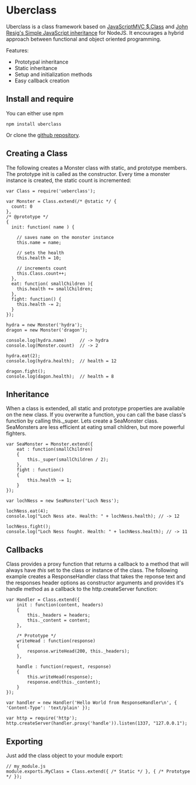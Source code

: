Uberclass
========

Uberclass is a class framework based on [JavaScriptMVC $.Class](http://javascriptmvc.com/docs.html#&who=jQuery.Class)
and [John Resig's Simple JavaScript inheritance](http://ejohn.org/blog/simple-javascript-inheritance/) for NodeJS.
It encourages a hybrid approach between functional and object oriented programming.

Features:

-	Prototypal inheritance
-	Static inheritance
-	Setup and initialization methods
-	Easy callback creation

 
Install and require
-------------------

You can either use npm

	npm install uberclass
	
Or clone the [github repository](https://github.com/daffl/ueberclass).

 
Creating a Class
----------------

The following creates a Monster class with static, and prototype members.
The prototype init is called as the constructor. Every time a monster instance is created,
the static count is incremented:
 
	var Class = require('ueberclass');
	
	var Monster = Class.extend(/* @static */ {
	  count: 0
	},
	/* @prototype */
	{
	  init: function( name ) {
	
	    // saves name on the monster instance
	    this.name = name;
	
	    // sets the health
	    this.health = 10;
	
	    // increments count
	    this.Class.count++;
	  },
	  eat: function( smallChildren ){
	    this.health += smallChildren;
	  },
	  fight: function() {
	    this.health -= 2;
	  }
	});
	
	hydra = new Monster('hydra');
	dragon = new Monster('dragon');
	
	console.log(hydra.name)		// -> hydra
	console.log(Monster.count)	// -> 2
	
	hydra.eat(2);
	console.log(hydra.health);	// health = 12
	
	dragon.fight();    
	console.log(dagon.health);	// health = 8

	
Inheritance
-----------
 
When a class is extended, all static and prototype properties are available on the new class.
If you overwrite a function, you can call the base class's function by calling this._super.
Lets create a SeaMonster class. SeaMonsters are less efficient at eating small children,
but more powerful fighters. 
 
	var SeaMonster = Monster.extend({
		eat : function(smallChildren)
		{
			this._super(smallChildren / 2);
		},
		fight : function()
		{
			this.health -= 1;
		}
	});
	
	var lochNess = new SeaMonster('Loch Ness');
	
	lochNess.eat(4);
	console.log("Loch Ness ate. Health: " + lochNess.health); // -> 12
	
	lochNess.fight();
	console.log("Loch Ness fought. Health: " + lochNess.health); // -> 11

	
Callbacks
---------
 
Class provides a proxy function that returns a callback to a method that will always have _this_ set
to the class or instance of the class. The following example creates a ResponseHandler class that 
takes the reponse text and the responses header options as constructor arguments and provides
it's handle method as a callback to the http.createServer function: 
 
	var Handler = Class.extend({
		init : function(content, headers)
		{
			this._headers = headers;
			this._content = content;
		},
		
		/* Prototype */
		writeHead : function(response)
		{
			response.writeHead(200, this._headers);
		},
		
		handle : function(request, response)
		{
			this.writeHead(response);
			response.end(this._content);
		}
	});
	
	var handler = new Handler('Hello World from ResponseHandler\n', { 'Content-Type': 'text/plain' });
	
	var http = require('http');
	http.createServer(handler.proxy('handle')).listen(1337, "127.0.0.1");


Exporting
---------

Just add the class object to your module export:

	// my_module.js
	module.exports.MyClass = Class.extend({ /* Static */ }, { /* Prototype */ });

